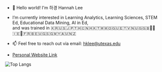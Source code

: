 - 👋 Hello world! I'm 하경 Hannah Lee
- I’m currently interested in Learning Analytics, Learning Sciences, STEM Ed, Educational Data Mining, AI in Ed,  
   and was trained in 🇰🇷🇺🇸🇯🇵🇹🇭🇨🇳🇭🇰🇹🇼🇲🇴🇬🇺🇪🇹🇻🇳🇺🇬🇬🇧🏴󠁧󠁢󠁷󠁬󠁳󠁿🏴󠁧󠁢󠁥󠁮󠁧󠁿🇮🇪🏴󠁧󠁢󠁳󠁣󠁴󠁿🇫🇷🇧🇪🇺🇬🇸🇬🇲🇾🇦🇺🇳🇿
   
- 📫 Feel free to reach out via email: hklee@utexas.edu 

 
- [Personal Website Link](https://www.linkedin.com/in/hk-h-lee/)


![Top Langs](https://github-readme-stats.vercel.app/api/top-langs/?username=HakeoungLee&layout=compact)

